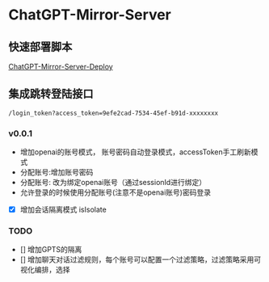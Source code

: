 # ChatGPT-Mirror-Server

## 快速部署脚本

[ChatGPT-Mirror-Server-Deploy](https://github.com/xyhelper/chatgpt-mirror-server-deploy)

## 集成跳转登陆接口

```
/login_token?access_token=9efe2cad-7534-45ef-b91d-xxxxxxxx
```


### v0.0.1
-  增加openai的账号模式， 账号密码自动登录模式，accessToken手工刷新模式
-  分配账号:增加账号密码
-  分配账号: 改为绑定openai账号（通过sessionId进行绑定）
-  允许登录的时候使用分配账号(注意不是openai账号)密码登录
-  [x] 增加会话隔离模式 isIsolate

### TODO 
- [] 增加GPTS的隔离
- [] 增加聊天对话过滤规则，每个账号可以配置一个过滤策略，过滤策略采用可视化编排，选择
